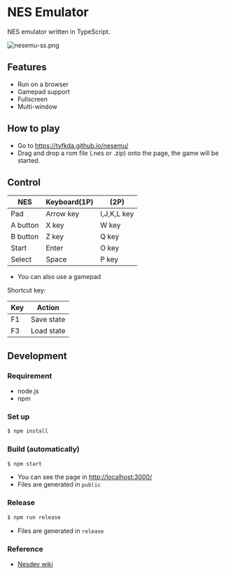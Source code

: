 NES Emulator
============

NES emulator written in TypeScript.

![nesemu-ss.png](doc/nesemu-ss.png)

## Features

  * Run on a browser
  * Gamepad support
  * Fullscreen
  * Multi-window


## How to play

  * Go to https://tyfkda.github.io/nesemu/
  * Drag and drop a rom file (.nes or .zip) onto the page, the game will be started.


## Control

| NES      | Keyboard(1P) | (2P)        |
|----------|--------------|-------------|
| Pad      | Arrow key    | I,J,K,L key |
| A button | X key        | W key       |
| B button | Z key        | Q key       |
| Start    | Enter        | O key       |
| Select   | Space        | P key       |

  * You can also use a gamepad

Shortcut key:

| Key      | Action     |
|----------|------------|
| F1       | Save state |
| F3       | Load state |


## Development

### Requirement

* node.js
* npm

### Set up

```bash
$ npm install
```

### Build (automatically)

```bash
$ npm start
```

* You can see the page in <http://localhost:3000/>
* Files are generated in `public`

### Release

```bash
$ npm run release
```

* Files are generated in `release`


### Reference

  * [Nesdev wiki](https://wiki.nesdev.com/w/index.php/Nesdev_Wiki)
